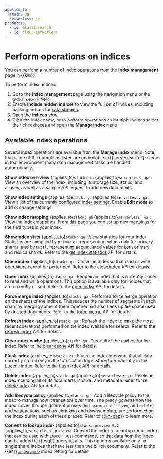 ```yaml
---
applies_to:
  stack: ga
  serverless: ga
products:
  - id: elasticsearch
  - id: cloud-serverless
---
```


# Perform operations on indices

You can perform a number of index operations from the **Index management** page in {{kib}}.

To perform index actions:

1. Go to the **Index management** page using the navigation menu or the [global search field](/explore-analyze/find-and-organize/find-apps-and-objects.md).
1. Enable **Include hidden indices** to view the full set of indices, including backing indices for [data streams](/manage-data/data-store/data-streams.md).
1. Open the **Indices** view.
1. Click the index name, or to perform operations on multiple indices select their checkboxes and open the **Manage index** menu.

## Available index operations

Several index operations are available from the **Manage index** menu. Note that some of the operations listed are unavailable in {{serverless-full}} since in that environment many data management tasks are handled automatically.

**Show index overview** {applies_to}`stack: ga` {applies_to}`serverless: ga`
:   View an overview of the index, including its storage size, status, and aliases, as well as a sample API request to add new documents.

**Show index settings** {applies_to}`stack: ga` {applies_to}`serverless: ga`
:   View a list of the currently configured [index settings](elasticsearch://reference/elasticsearch/index-settings/index.md). Enable **Edit mode** to add or change settings.

**Show index mapping** {applies_to}`stack: ga` {applies_to}`serverless: ga`
:   View the [index mappings](/manage-data/data-store/mapping.md). From this page you can set up new mappings for the field types in your index.

**Show index stats** {applies_to}`stack: ga`
:   View statistics for your index. Statistics are compiled by `primaries`, representing values only for primary shards, and by `total`, representing accumulated values for both primary and replica shards. Refer to the [get index statistics](https://www.elastic.co/docs/api/doc/elasticsearch/operation/operation-indices-stats) API for details.

**Close index** {applies_to}`stack: ga`
:   Close the index so that read or write operations cannot be performed. Refer to the [close index](https://www.elastic.co/docs/api/doc/elasticsearch/operation/operation-indices-close) API for details.

**Open index** {applies_to}`stack: ga`
:   Reopen an index that is currently closed to read and write operations. This option is available only for indices that are currently closed. Refer to the [open index](https://www.elastic.co/docs/api/doc/elasticsearch/operation/operation-indices-open) API for details.

**Force merge index** {applies_to}`stack: ga`
:   Perform a force merge operation on the shards of the indices. This reduces the number of segments in each shard by merging some of them together and also frees up the space used by deleted documents. Refer to the [force merge](https://www.elastic.co/docs/api/doc/elasticsearch/operation/operation-indices-forcemerge) API for details.

**Refresh index** {applies_to}`stack: ga`
:   Refresh the index to make the most recent operations performed on the index available for search. Refer to the [refresh index](https://www.elastic.co/docs/api/doc/elasticsearch/operation/operation-indices-refresh) API for details.

**Clear index cache** {applies_to}`stack: ga`
:   Clear all of the caches for the index. Refer to the [clear cache](https://www.elastic.co/docs/api/doc/elasticsearch/operation/operation-indices-clear-cache) API for details.

**Flush index** {applies_to}`stack: ga`
:   Flush the index to ensure that all data currently stored only in the transaction log is stored permanently in the Lucene index. Refer to the [flush index](https://www.elastic.co/docs/api/doc/elasticsearch/operation/operation-indices-flush) API for details.

**Delete index** {applies_to}`stack: ga` {applies_to}`serverless: ga`
:   Delete an index including all of its documents, shards, and metadata. Refer to the [delete index](https://www.elastic.co/docs/api/doc/elasticsearch/operation/operation-indices-delete) API for details.

**Add lifecycle policy** {applies_to}`stack: ga`
:   Add a lifecycle policy to the index to manage how it transitions over time. The policy governs how the index moves through different phases (`hot`, `warm`, `cold`, `frozen`, and `delete`) and what actions, such as shrinking and downsampling, are performed on the index during each of these phases. Refer to [{{ilm-cap}}](/manage-data/lifecycle/index-lifecycle-management.md) to learn more.

**Convert to lookup index** {applies_to}`stack: preview 9.2` {applies_to}`serverless: preview`
:   Convert the index to a lookup mode index that can be used with [`LOOKUP JOIN`](elasticsearch://reference/query-languages/esql/commands/processing-commands.md#esql-lookup-join) commands, so that data from the index can be added to {{esql}} query results. This option is available only for single shard indices that have less than two billion documents. Refer to the {{es}} [`index.mode`](elasticsearch://reference/elasticsearch/index-settings/index-modules.md#index-mode-setting) index setting for details.
